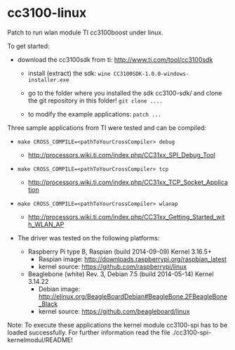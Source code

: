 # cc3100-linux
Patch to run wlan module TI cc3100boost under linux.

To get started:
- download the cc3100sdk from ti: http://www.ti.com/tool/cc3100sdk

  - install (extract) the sdk:
    `wine CC3100SDK-1.0.0-windows-installer.exe`

  - go to the folder where you installed the sdk cc3100-sdk/ and clone the git repository in this folder!
	    `git clone ....`

  - to modify the example applications:
      `patch ...`

Three sample applications from TI were tested and can be compiled:

  - `make CROSS_COMPILE=<pathToYourCrossCompiler> debug`
    - http://processors.wiki.ti.com/index.php/CC31xx_SPI_Debug_Tool

  - `make CROSS_COMPILE=<pathToYourCrossCompiler> tcp`
    - http://processors.wiki.ti.com/index.php/CC31xx_TCP_Socket_Application

  - `make CROSS_COMPILE=<pathToYourCrossCompiler> wlanap` 
    - http://processors.wiki.ti.com/index.php/CC31xx_Getting_Started_with_WLAN_AP


- The driver was tested on the following platforms:
  - Raspberry Pi type B, Raspian (build 2014-09-09) Kernel 3.16.5+
    - Raspian image: http://downloads.raspberrypi.org/raspbian_latest
    - kernel source: https://github.com/raspberrypi/linux
  - Beaglebone (white) Rev. 3, Debian 7.5 (build 2014-05-14) Kernel 3.14.22
    - Debian image: http://elinux.org/BeagleBoardDebian#BeagleBone.2FBeagleBone_Black
    - kernel source: https://github.com/beagleboard/linux

Note: To execute these applications the kernel module cc3100-spi has to be loaded successfully. For further information read the file ./cc3100-spi-kernelmodul/README!
